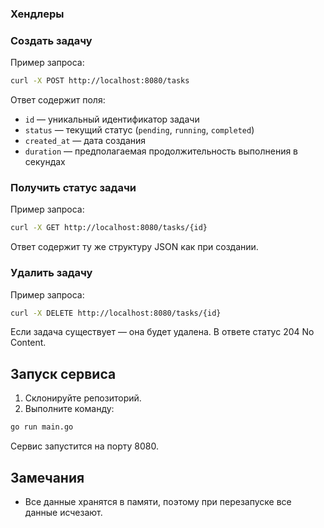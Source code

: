 ### Хендлеры

### Создать задачу

Пример запроса:
```bash
curl -X POST http://localhost:8080/tasks
```

Ответ содержит поля:
- `id` — уникальный идентификатор задачи  
- `status` — текущий статус (`pending`, `running`, `completed`)  
- `created_at` — дата создания  
- `duration` — предполагаемая продолжительность выполнения в секундах  

### Получить статус задачи

Пример запроса:
```bash
curl -X GET http://localhost:8080/tasks/{id}
```

Ответ содержит ту же структуру JSON как при создании.

### Удалить задачу

Пример запроса:
```bash
curl -X DELETE http://localhost:8080/tasks/{id}
```

Если задача существует — она будет удалена. В ответе статус 204 No Content.

## Запуск сервиса

1. Склонируйте репозиторий.
2. Выполните команду:

```bash
go run main.go
```

Сервис запустится на порту 8080.

## Замечания

- Все данные хранятся в памяти, поэтому при перезапуске все данные исчезают.